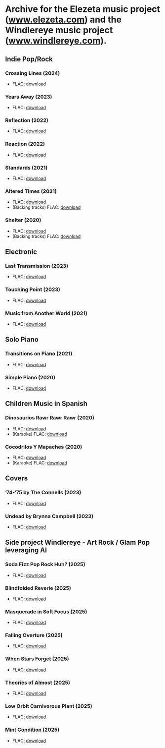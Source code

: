 # Archive for the Elezeta music project (www.elezeta.com) and the Windlereye music project (www.windlereye.com).

## Indie Pop/Rock

### Crossing Lines (2024)

 -  FLAC: [download](https://github.com/elezetamusic/elezetamusic.github.io/releases/download/albums/Elezeta.-.Crossing.Lines.flac.zip)

### Years Away (2023)

 -  FLAC: [download](https://github.com/elezetamusic/elezetamusic.github.io/releases/download/albums/Elezeta.-.Years.Away.flac.zip)

### Reflection (2022)

 -  FLAC: [download](https://github.com/elezetamusic/elezetamusic.github.io/releases/download/albums/Elezeta.-.Reflection.flac.zip)

### Reaction (2022)

 -  FLAC: [download](https://github.com/elezetamusic/elezetamusic.github.io/releases/download/albums/Elezeta.-.Reaction.flac.zip)

### Standards (2021)

 -  FLAC: [download](https://github.com/elezetamusic/elezetamusic.github.io/releases/download/albums/Elezeta.-.Standards.flac.zip)

### Altered Times (2021)

 -  FLAC: [download](https://github.com/elezetamusic/elezetamusic.github.io/releases/download/albums/Elezeta.-.Altered.Times.flac.zip)
 -  (Backing tracks) FLAC: [download](https://github.com/elezetamusic/elezetamusic.github.io/releases/download/albums/Elezeta.-.Altered.Times.Backing.Tracks.flac.zip)

### Shelter (2020)

 -  FLAC: [download](https://github.com/elezetamusic/elezetamusic.github.io/releases/download/albums/Elezeta.-.Shelter.flac.zip)
 -  (Backing tracks) FLAC: [download](https://github.com/elezetamusic/elezetamusic.github.io/releases/download/albums/Elezeta.-.Shelter.Backing.Tracks.flac.zip)

## Electronic

### Last Transmission (2023)

 -  FLAC: [download](https://github.com/elezetamusic/elezetamusic.github.io/releases/download/albums/Elezeta.-.Last.Transmission.flac.zip)

### Touching Point (2023)

 -  FLAC: [download](https://github.com/elezetamusic/elezetamusic.github.io/releases/download/albums/Elezeta.-.Touching.point.flac.zip)

### Music from Another World (2021)

 -  FLAC: [download](https://github.com/elezetamusic/elezetamusic.github.io/releases/download/albums/Elezeta.-.Music.from.Another.World.flac.zip)

## Solo Piano

### Transitions on Piano (2021)

 -  FLAC: [download](https://github.com/elezetamusic/elezetamusic.github.io/releases/download/albums/Elezeta.-.Transitions.on.Piano.flac.zip)

### Simple Piano (2020)

 -  FLAC: [download](https://github.com/elezetamusic/elezetamusic.github.io/releases/download/albums/Elezeta.-.Simple.Piano.flac.zip)

## Children Music in Spanish

### Dinosaurios Rawr Rawr Rawr (2020)

 -  FLAC: [download](https://github.com/elezetamusic/elezetamusic.github.io/releases/download/albums/Elezeta.-.Dinosaurios.Rawr.Rawr.Rawr.flac.zip)
 -  (Karaoke) FLAC: [download](https://github.com/elezetamusic/elezetamusic.github.io/releases/download/albums/Elezeta.-.Dinosaurios.Rawr.Rawr.Rawr.Karaoke.flac.zip)

### Cocodrilos Y Mapaches (2020)

 -  FLAC: [download](https://github.com/elezetamusic/elezetamusic.github.io/releases/download/albums/Elezeta.-.Cocodrilos.y.Mapaches.flac.zip)
 -  (Karaoke) FLAC: [download](https://github.com/elezetamusic/elezetamusic.github.io/releases/download/albums/Elezeta.-.Cocodrilos.y.Mapaches.Karaoke.flac.zip)

## Covers

### ’74-’75 by The Connells (2023)
  - FLAC: [download](https://github.com/elezetamusic/elezetamusic.github.io/releases/download/covers/Elezeta.-.74-.75.The.Connells.flac.zip)

### Undead by Brynna Campbell (2023)
  - FLAC: [download](https://github.com/elezetamusic/elezetamusic.github.io/releases/download/covers/Elezeta.-.Undead.Brynna.Campbell.flac.zip)

## Side project Windlereye - Art Rock / Glam Pop leveraging AI

### Soda Fizz Pop Rock Huh? (2025)

 -  FLAC: [download](https://github.com/elezetamusic/elezetamusic.github.io/releases/download/albums/Windlereye.-.Soda.Fizz.Pop.Rock.Huh.flac.zip)

### Blindfolded Reverie (2025)

 -  FLAC: [download](https://github.com/elezetamusic/elezetamusic.github.io/releases/download/albums/Windlereye.-.Blindfolded.Reverie.flac.zip)

### Masquerade in Soft Focus (2025)

 -  FLAC: [download](https://github.com/elezetamusic/elezetamusic.github.io/releases/download/albums/Windlereye.-.Masquerade.in.Soft.Focus.flac.zip)

### Falling Overture (2025)

 -  FLAC: [download](https://github.com/elezetamusic/elezetamusic.github.io/releases/download/albums/Windlereye.-.Falling.Overture.flac.zip)

### When Stars Forget (2025)

 -  FLAC: [download](https://github.com/elezetamusic/elezetamusic.github.io/releases/download/albums/Windlereye.-.When.Stars.Forget.flac.zip)

### Theories of Almost (2025)

 -  FLAC: [download](https://github.com/elezetamusic/elezetamusic.github.io/releases/download/albums/Windlereye.-.Theories.of.Almost.flac.zip)

### Low Orbit Carnivorous Plant (2025)

 -  FLAC: [download](https://github.com/elezetamusic/elezetamusic.github.io/releases/download/albums/Windlereye.-.Low.Orbit.Carnivorous.Plant.flac.zip)

### Mint Condition (2025)

 -  FLAC: [download](https://github.com/elezetamusic/elezetamusic.github.io/releases/download/albums/Windlereye.-.Mint.Condition.flac.zip)
